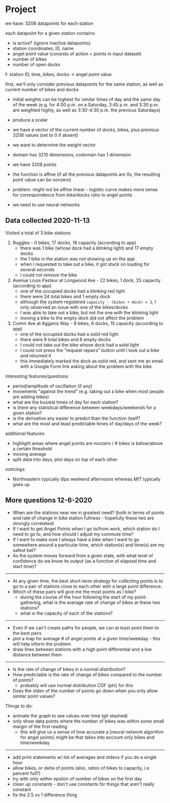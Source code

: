 # Project

we have: 3208 datapoints for each station

each datapoint for a given station contains:
- is active? (ignore inactive datapoints)
- station coordinates, ID, name
- angel point value (consists of action + points in input dataset)
- number of bikes
- number of open docks

f: station ID, time, bikes, docks -> angel point value


first, we'll only consider previous datapoints for the same station, as well as current number of bikes and docks
- initial weights can be highest for similar times of day and the same day of the week (e.g. for 4:00 p.m. on a Saturday, 3:45 p.m. and 3:30 p.m. are weighted highly, as well as 3:30-4:30 p.m. the previous Saturdays)
- produce a scalar
- we have a vector of the current number of docks, bikes, plus previous 3208 values (set to 0 if absent)
- we want to determine the weight vector
- domain has 3210 dimensions, codomain has 1 dimension
- we have 3208 points
- the function is affine (if all the previous datapoints are 0s, the resulting point value can be nonzero)

- problem: might not be affine linear - logistic curve makes more sense for correspondence from bike/docks ratio to angel points

- we need to use neural networks

## Data collected 2020-11-13

Visited a total of 3 bike stations

1. Ruggles - 0 bikes, 17 docks, 18 capacity (according to app)
    - there was 1 bike (whose dock had a *blinking* light) and 17 empty docks
    - the 1 bike in the station was not showing up on the app
    - when I requested to take out a bike, it got stuck on loading for several seconds
    - I could not remove the bike
2. Avenue Louis Pasteur at Longwood Ave - 22 bikes, 1 dock, 25 capacity (according to app)
    - one of the occupied docks had a *blinking* red light
    - there were 24 total bikes and 1 empty dock
    - although the system registered `capacity - (bikes + dock) = 2`, I only observed an issue with one of the bikes/docks
    - I was able to take out a bike, but not the one with the blinking light
    - moving a bike to the empty dock did not affect the problem
3. Comm Ave at Agganis Way - 8 bikes, 6 docks, 15 capacity (according to app)
    - one of the occupied docks had a *solid* red light
    - there were 9 total bikes and 6 empty docks
    - I could not take out the bike whose dock had a solid light
    - I could not press the "request repairs" button until I took out a bike and returned it
    - this immediately marked the dock as solid red, and sent me an email with a Google Form link asking about the problem with the bike

interesting features/questions:
- period/amplitude of oscillation (if any)
- movements "against the trend" (e.g. taking out a bike when most people are adding bikes)
- what are the busiest times of day for each station?
- is there any statistical difference between weekdays/weekends for a given station?
- is the derivative any easier to predict than the function itself?
- what are the most and least predictable times of day/days of the week?

additional features:
- highlight areas where angel points are nonzero / # bikes is below/above a certain threshold
- moving average
- split data into days, plot days on top of each other

noticings:
- Northeastern typically dips weekend afternoons whereas MIT typically goes up

## More questions 12-6-2020

- When are the stations near me in greatest need? (both in terms of points *and* rate of change in bike station fullness - hopefully these two are strongly correlated)
- If I want to get Angel Points when I go to/from work, which station do I need to go to, and how should I adjust my commute time?
- If I want to make sure I always have a bike when I want to go somewhere around a particular time, which station(s) and time(s) are my safest bet?
- As the system moves forward from a given state, with what level of confidence do we know its output (as a function of elapsed time and start time)?
---
- At any given time, the best short-term strategy for collecting points is to go to a pair of stations close to each other with a large point difference.
- Which of these pairs will give me the most points as I bike?
    - during the course of the hour following the start of my point-gathering, what is the average rate of change of bikes at these two stations?
    - what is the capacity of each of the stations?
---
- Even if we can't create paths for people, we can at least point them to the best pairs
- plot a map for average # of angel points at a given time/weekday - this will help inform the problem
- draw lines between stations with a high point differential and a low distance between them
---
- Is the rate of change of bikes in a *normal distribution*?
- How predictable is the rate of change of bikes compared to the number of points?
    - probably will use normal distribution CDF (phi) for this
- Does the stdev of the number of points go down when you only allow similar point values?

Things to do:
- animate the graph to see values over time (git stashed)
- only show data points where the number of bikes was within some small margin of the first reading
    - this will give us a sense of how accurate a [neural network algorithm for angel points] might be that takes into account only bikes and time/weekday
---
- add print statements w/ list of averages and stdevs if you do a single hour
- allow bikes, or delta of points (also, ratios of bikes to capacity, i.e. percent full?)
- try with only within epsilon of number of bikes on the first day
- clean up constants - don't use constants for things that aren't really constant
- fix the 2.5 vs 1 difference thing

